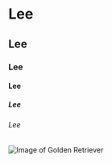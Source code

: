 # Lee
## Lee
### Lee
#### Lee
##### Lee
###### Lee

![Image of Golden Retriever](https://upload.wikimedia.org/wikipedia/commons/thumb/b/bd/Golden_Retriever_Dukedestiny01_drvd.jpg/220px-Golden_Retriever_Dukedestiny01_drvd.jpg)
